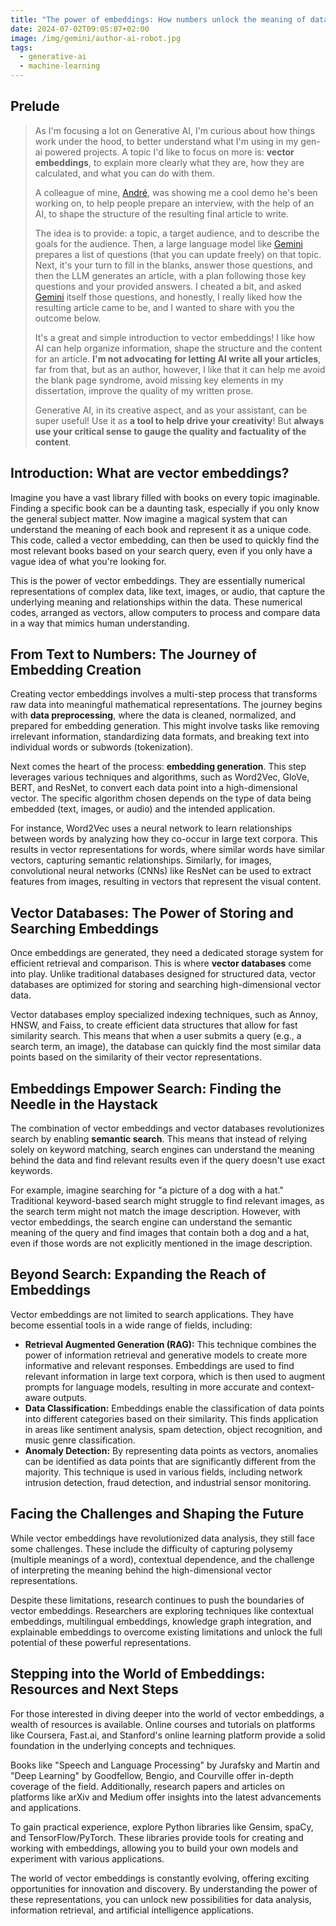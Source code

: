 ```yaml
---
title: "The power of embeddings: How numbers unlock the meaning of data"
date: 2024-07-02T09:05:07+02:00
image: /img/gemini/author-ai-robot.jpg
tags:
  - generative-ai
  - machine-learning
---
```


## Prelude

> As I'm focusing a lot on Generative AI, I'm curious about how things work under the hood, to better understand what I'm using in my gen-ai powered projects.
> A topic I'd like to focus on more is: **vector embeddings**, to explain more clearly what they are, how they are calculated, and what you can do with them.
>
> A colleague of mine, [André](https://x.com/andreban), was showing me a cool demo he's been working on, to help people prepare an interview, with the help of an AI,
> to shape the structure of the resulting final article to write.
>
> The idea is to provide: a topic, a target audience, and to describe the goals for the audience.
> Then, a large language model like [Gemini](https://deepmind.google/technologies/gemini/) prepares a list of questions (that you can update freely) on that topic.
> Next, it's your turn to fill in the blanks, answer those questions, and then the LLM generates an article,
> with a plan following those key questions and your provided answers.
> I cheated a bit, and asked [Gemini](https://gemini.google.com/) itself those questions, and honestly, I really liked how the resulting article came to be,
> and I wanted to share with you the outcome below.
>
> It's a great and simple introduction to vector embeddings!
> I like how AI can help organize information, shape the structure and the content for an article.
> **I'm not advocating for letting AI write all your articles**, far from that, but as an author,
> however, I like that it can help me avoid the blank page syndrome, avoid missing key elements in my dissertation, improve the quality of my written prose.
>
> Generative AI, in its creative aspect, and as your assistant, can be super useful! Use it as **a tool to help drive your creativity**!
> But **always use your critical sense to gauge the quality and factuality of the content**.

## Introduction: What are vector embeddings?

Imagine you have a vast library filled with books on every topic imaginable. Finding a specific book can be a daunting task, especially if you only know the general subject matter. Now imagine a magical system that can understand the meaning of each book and represent it as a unique code. This code, called a vector embedding, can then be used to quickly find the most relevant books based on your search query, even if you only have a vague idea of what you're looking for.

This is the power of vector embeddings. They are essentially numerical representations of complex data, like text, images, or audio, that capture the underlying meaning and relationships within the data. These numerical codes, arranged as vectors, allow computers to process and compare data in a way that mimics human understanding.

## From Text to Numbers: The Journey of Embedding Creation

Creating vector embeddings involves a multi-step process that transforms raw data into meaningful mathematical representations. The journey begins with **data preprocessing**, where the data is cleaned, normalized, and prepared for embedding generation. This might involve tasks like removing irrelevant information, standardizing data formats, and breaking text into individual words or subwords (tokenization).

Next comes the heart of the process: **embedding generation**. This step leverages various techniques and algorithms, such as Word2Vec, GloVe, BERT, and ResNet, to convert each data point into a high-dimensional vector. The specific algorithm chosen depends on the type of data being embedded (text, images, or audio) and the intended application.

For instance, Word2Vec uses a neural network to learn relationships between words by analyzing how they co-occur in large text corpora. This results in vector representations for words, where similar words have similar vectors, capturing semantic relationships. Similarly, for images, convolutional neural networks (CNNs) like ResNet can be used to extract features from images, resulting in vectors that represent the visual content.

## Vector Databases: The Power of Storing and Searching Embeddings

Once embeddings are generated, they need a dedicated storage system for efficient retrieval and comparison. This is where **vector databases** come into play. Unlike traditional databases designed for structured data, vector databases are optimized for storing and searching high-dimensional vector data.

Vector databases employ specialized indexing techniques, such as Annoy, HNSW, and Faiss, to create efficient data structures that allow for fast similarity search. This means that when a user submits a query (e.g., a search term, an image), the database can quickly find the most similar data points based on the similarity of their vector representations.

## Embeddings Empower Search: Finding the Needle in the Haystack

The combination of vector embeddings and vector databases revolutionizes search by enabling **semantic search**. This means that instead of relying solely on keyword matching, search engines can understand the meaning behind the data and find relevant results even if the query doesn't use exact keywords.

For example, imagine searching for "a picture of a dog with a hat." Traditional keyword-based search might struggle to find relevant images, as the search term might not match the image description. However, with vector embeddings, the search engine can understand the semantic meaning of the query and find images that contain both a dog and a hat, even if those words are not explicitly mentioned in the image description.

## Beyond Search: Expanding the Reach of Embeddings

Vector embeddings are not limited to search applications. They have become essential tools in a wide range of fields, including:

- **Retrieval Augmented Generation (RAG):** This technique combines the power of information retrieval and generative models to create more informative and relevant responses. Embeddings are used to find relevant information in large text corpora, which is then used to augment prompts for language models, resulting in more accurate and context-aware outputs.
- **Data Classification:** Embeddings enable the classification of data points into different categories based on their similarity. This finds application in areas like sentiment analysis, spam detection, object recognition, and music genre classification.
- **Anomaly Detection:** By representing data points as vectors, anomalies can be identified as data points that are significantly different from the majority. This technique is used in various fields, including network intrusion detection, fraud detection, and industrial sensor monitoring.

## Facing the Challenges and Shaping the Future

While vector embeddings have revolutionized data analysis, they still face some challenges. These include the difficulty of capturing polysemy (multiple meanings of a word), contextual dependence, and the challenge of interpreting the meaning behind the high-dimensional vector representations.

Despite these limitations, research continues to push the boundaries of vector embeddings. Researchers are exploring techniques like contextual embeddings, multilingual embeddings, knowledge graph integration, and explainable embeddings to overcome existing limitations and unlock the full potential of these powerful representations.

## Stepping into the World of Embeddings: Resources and Next Steps

For those interested in diving deeper into the world of vector embeddings, a wealth of resources is available. Online courses and tutorials on platforms like Coursera, Fast.ai, and Stanford's online learning platform provide a solid foundation in the underlying concepts and techniques.

Books like "Speech and Language Processing" by Jurafsky and Martin and "Deep Learning" by Goodfellow, Bengio, and Courville offer in-depth coverage of the field. Additionally, research papers and articles on platforms like arXiv and Medium offer insights into the latest advancements and applications.

To gain practical experience, explore Python libraries like Gensim, spaCy, and TensorFlow/PyTorch. These libraries provide tools for creating and working with embeddings, allowing you to build your own models and experiment with various applications.

The world of vector embeddings is constantly evolving, offering exciting opportunities for innovation and discovery. By understanding the power of these representations, you can unlock new possibilities for data analysis, information retrieval, and artificial intelligence applications.
